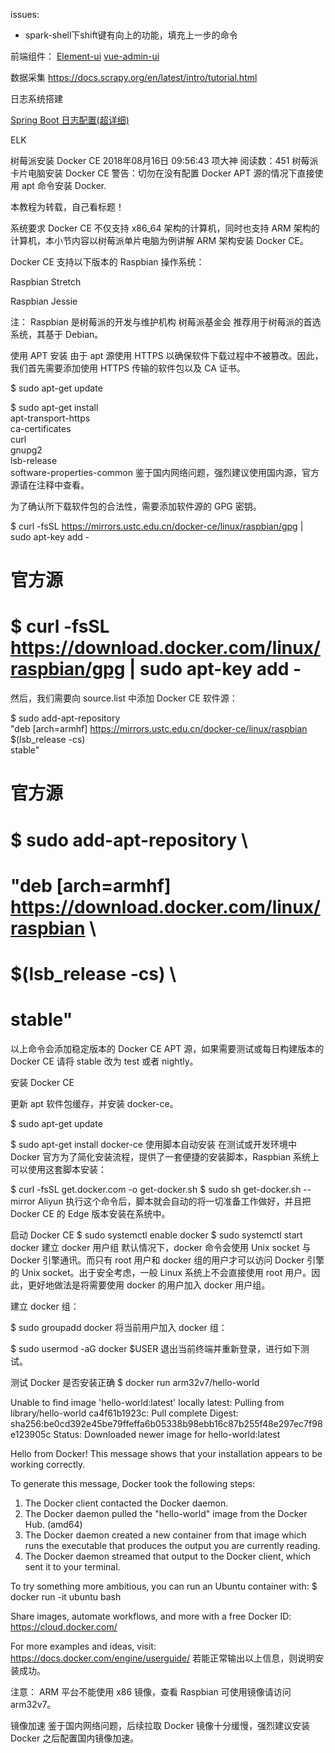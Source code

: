 issues:
* spark-shell下shift键有向上的功能，填充上一步的命令


前端组件：
[Element-ui](http://element-cn.eleme.io/#/zh-CN/component/layout)
[vue-admin-ui](https://panjiachen.github.io/vue-element-admin-site/zh/guide/essentials/permission.html#指令权限)


数据采集
https://docs.scrapy.org/en/latest/intro/tutorial.html

日志系统搭建

[Spring Boot 日志配置(超详细)](https://blog.csdn.net/inke88/article/details/75007649)


ELK

树莓派安装 Docker CE
2018年08月16日 09:56:43 项大神 阅读数：451
树莓派卡片电脑安装 Docker CE
警告：切勿在没有配置 Docker APT 源的情况下直接使用 apt 命令安装 Docker.

本教程为转载，自己看标题！

系统要求
Docker CE 不仅支持 x86_64 架构的计算机，同时也支持 ARM 架构的计算机，本小节内容以树莓派单片电脑为例讲解 ARM 架构安装 Docker CE。

Docker CE 支持以下版本的 Raspbian 操作系统：

Raspbian Stretch

Raspbian Jessie

注： Raspbian 是树莓派的开发与维护机构 树莓派基金会 推荐用于树莓派的首选系统，其基于 Debian。

使用 APT 安装
由于 apt 源使用 HTTPS 以确保软件下载过程中不被篡改。因此，我们首先需要添加使用 HTTPS 传输的软件包以及 CA 证书。

$ sudo apt-get update
 
$ sudo apt-get install \
     apt-transport-https \
     ca-certificates \
     curl \
     gnupg2 \
     lsb-release \
     software-properties-common
鉴于国内网络问题，强烈建议使用国内源，官方源请在注释中查看。

为了确认所下载软件包的合法性，需要添加软件源的 GPG 密钥。

$ curl -fsSL https://mirrors.ustc.edu.cn/docker-ce/linux/raspbian/gpg | sudo apt-key add -
 
 
# 官方源
# $ curl -fsSL https://download.docker.com/linux/raspbian/gpg | sudo apt-key add -
然后，我们需要向 source.list 中添加 Docker CE 软件源：

$ sudo add-apt-repository \
    "deb [arch=armhf] https://mirrors.ustc.edu.cn/docker-ce/linux/raspbian \
    $(lsb_release -cs) \
    stable"
 
 
# 官方源
# $ sudo add-apt-repository \
#    "deb [arch=armhf] https://download.docker.com/linux/raspbian \
#    $(lsb_release -cs) \
#    stable"
以上命令会添加稳定版本的 Docker CE APT 源，如果需要测试或每日构建版本的 Docker CE 请将 stable 改为 test 或者 nightly。

安装 Docker CE

更新 apt 软件包缓存，并安装 docker-ce。

$ sudo apt-get update
 
$ sudo apt-get install docker-ce
使用脚本自动安装
在测试或开发环境中 Docker 官方为了简化安装流程，提供了一套便捷的安装脚本，Raspbian 系统上可以使用这套脚本安装：

$ curl -fsSL get.docker.com -o get-docker.sh
$ sudo sh get-docker.sh --mirror Aliyun
执行这个命令后，脚本就会自动的将一切准备工作做好，并且把 Docker CE 的 Edge 版本安装在系统中。

启动 Docker CE
$ sudo systemctl enable docker
$ sudo systemctl start docker
建立 docker 用户组
默认情况下，docker 命令会使用 Unix socket 与 Docker 引擎通讯。而只有 root 用户和 docker 组的用户才可以访问 Docker 引擎的 Unix socket。出于安全考虑，一般 Linux 系统上不会直接使用 root 用户。因此，更好地做法是将需要使用 docker 的用户加入 docker 用户组。

建立 docker 组：

$ sudo groupadd docker
将当前用户加入 docker 组：

$ sudo usermod -aG docker $USER
退出当前终端并重新登录，进行如下测试。

测试 Docker 是否安装正确
$ docker run arm32v7/hello-world
 
Unable to find image 'hello-world:latest' locally
latest: Pulling from library/hello-world
ca4f61b1923c: Pull complete
Digest: sha256:be0cd392e45be79ffeffa6b05338b98ebb16c87b255f48e297ec7f98e123905c
Status: Downloaded newer image for hello-world:latest
 
Hello from Docker!
This message shows that your installation appears to be working correctly.
 
To generate this message, Docker took the following steps:
 1. The Docker client contacted the Docker daemon.
 2. The Docker daemon pulled the "hello-world" image from the Docker Hub.
    (amd64)
 3. The Docker daemon created a new container from that image which runs the
    executable that produces the output you are currently reading.
 4. The Docker daemon streamed that output to the Docker client, which sent it
    to your terminal.
 
To try something more ambitious, you can run an Ubuntu container with:
 $ docker run -it ubuntu bash
 
Share images, automate workflows, and more with a free Docker ID:
 https://cloud.docker.com/
 
For more examples and ideas, visit:
 https://docs.docker.com/engine/userguide/
若能正常输出以上信息，则说明安装成功。

注意： ARM 平台不能使用 x86 镜像，查看 Raspbian 可使用镜像请访问 arm32v7。

镜像加速
鉴于国内网络问题，后续拉取 Docker 镜像十分缓慢，强烈建议安装 Docker 之后配置国内镜像加速。












